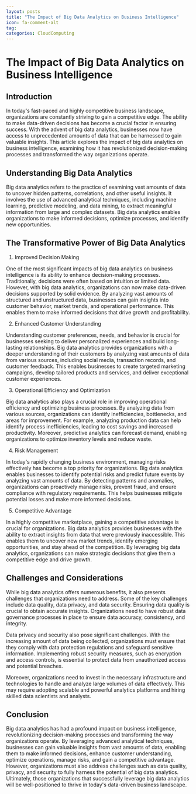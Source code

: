 ```yaml
---
layout: posts
title: "The Impact of Big Data Analytics on Business Intelligence"
icon: fa-comment-alt
tag:      
categories: CloudComputing
---
```



# The Impact of Big Data Analytics on Business Intelligence

## Introduction

In today's fast-paced and highly competitive business landscape, organizations are constantly striving to gain a competitive edge. The ability to make data-driven decisions has become a crucial factor in ensuring success. With the advent of big data analytics, businesses now have access to unprecedented amounts of data that can be harnessed to gain valuable insights. This article explores the impact of big data analytics on business intelligence, examining how it has revolutionized decision-making processes and transformed the way organizations operate.

## Understanding Big Data Analytics

Big data analytics refers to the practice of examining vast amounts of data to uncover hidden patterns, correlations, and other useful insights. It involves the use of advanced analytical techniques, including machine learning, predictive modeling, and data mining, to extract meaningful information from large and complex datasets. Big data analytics enables organizations to make informed decisions, optimize processes, and identify new opportunities.

## The Transformative Power of Big Data Analytics

1. Improved Decision Making

One of the most significant impacts of big data analytics on business intelligence is its ability to enhance decision-making processes. Traditionally, decisions were often based on intuition or limited data. However, with big data analytics, organizations can now make data-driven decisions supported by solid evidence. By analyzing vast amounts of structured and unstructured data, businesses can gain insights into customer behavior, market trends, and operational performance. This enables them to make informed decisions that drive growth and profitability.

2. Enhanced Customer Understanding

Understanding customer preferences, needs, and behavior is crucial for businesses seeking to deliver personalized experiences and build long-lasting relationships. Big data analytics provides organizations with a deeper understanding of their customers by analyzing vast amounts of data from various sources, including social media, transaction records, and customer feedback. This enables businesses to create targeted marketing campaigns, develop tailored products and services, and deliver exceptional customer experiences.

3. Operational Efficiency and Optimization

Big data analytics also plays a crucial role in improving operational efficiency and optimizing business processes. By analyzing data from various sources, organizations can identify inefficiencies, bottlenecks, and areas for improvement. For example, analyzing production data can help identify process inefficiencies, leading to cost savings and increased productivity. Moreover, predictive analytics can forecast demand, enabling organizations to optimize inventory levels and reduce waste.

4. Risk Management

In today's rapidly changing business environment, managing risks effectively has become a top priority for organizations. Big data analytics enables businesses to identify potential risks and predict future events by analyzing vast amounts of data. By detecting patterns and anomalies, organizations can proactively manage risks, prevent fraud, and ensure compliance with regulatory requirements. This helps businesses mitigate potential losses and make more informed decisions.

5. Competitive Advantage

In a highly competitive marketplace, gaining a competitive advantage is crucial for organizations. Big data analytics provides businesses with the ability to extract insights from data that were previously inaccessible. This enables them to uncover new market trends, identify emerging opportunities, and stay ahead of the competition. By leveraging big data analytics, organizations can make strategic decisions that give them a competitive edge and drive growth.

## Challenges and Considerations

While big data analytics offers numerous benefits, it also presents challenges that organizations need to address. Some of the key challenges include data quality, data privacy, and data security. Ensuring data quality is crucial to obtain accurate insights. Organizations need to have robust data governance processes in place to ensure data accuracy, consistency, and integrity.

Data privacy and security also pose significant challenges. With the increasing amount of data being collected, organizations must ensure that they comply with data protection regulations and safeguard sensitive information. Implementing robust security measures, such as encryption and access controls, is essential to protect data from unauthorized access and potential breaches.

Moreover, organizations need to invest in the necessary infrastructure and technologies to handle and analyze large volumes of data effectively. This may require adopting scalable and powerful analytics platforms and hiring skilled data scientists and analysts.

## Conclusion

Big data analytics has had a profound impact on business intelligence, revolutionizing decision-making processes and transforming the way organizations operate. By leveraging advanced analytical techniques, businesses can gain valuable insights from vast amounts of data, enabling them to make informed decisions, enhance customer understanding, optimize operations, manage risks, and gain a competitive advantage. However, organizations must also address challenges such as data quality, privacy, and security to fully harness the potential of big data analytics. Ultimately, those organizations that successfully leverage big data analytics will be well-positioned to thrive in today's data-driven business landscape.